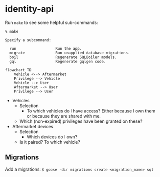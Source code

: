 # identity-api

Run `make` to see some helpful sub-commands:

```
% make

Specify a subcommand:

  run                  Run the app.
  migrate              Run unapplied database migrations.
  boil                 Regenerate SQLBoiler models.
  gql                  Regenerate gqlgen code.

```

```mermaid
flowchart TD
    Vehicle <--> Aftermarket
    Privilege --> Vehicle
    Vehicle --> User
    Aftermarket --> User
    Privilege --> User
```

- Vehicles
  - Selection
    - To which vehicles do I have access? Either because I own them or because they are shared with me.
  - Which (non-expired) privileges have been granted on these?
- Aftermarket devices
  - Selection
    - Which devices do I own?
  - Is it paired? To which vehicle?

## Migrations

Add a migrations:
`$ goose -dir migrations create <migration_name> sql`
